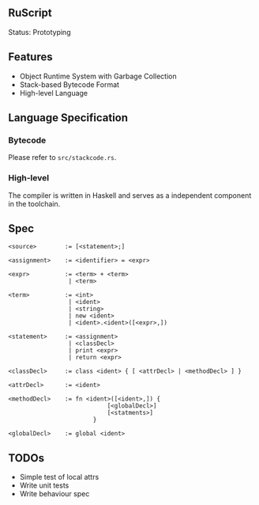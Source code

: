 RuScript
------
Status: Prototyping

## Features

* Object Runtime System with Garbage Collection
* Stack-based Bytecode Format
* High-level Language

## Language Specification

### Bytecode
Please refer to `src/stackcode.rs`.

### High-level

The compiler is written in Haskell and serves as a independent component in the toolchain.

## Spec

```
<source>        := [<statement>;]

<assignment>    := <identifier> = <expr>

<expr>          := <term> + <term>
                 | <term>

<term>          := <int>
                 | <ident>
                 | <string>
                 | new <ident>
                 | <ident>.<ident>([<expr>,])

<statement>     := <assignment>
                 | <classDecl>
                 | print <expr>
                 | return <expr>

<classDecl>     := class <ident> { [ <attrDecl> | <methodDecl> ] }

<attrDecl>      := <ident>

<methodDecl>    := fn <ident>([<ident>,]) {
                            [<globalDecl>]
                            [<statments>]
                        }

<globalDecl>    := global <ident>
```

## TODOs
* Simple test of local attrs
* Write unit tests
* Write behaviour spec

